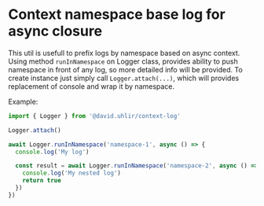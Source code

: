 # Context namespace base log for async closure

This util is usefull to prefix logs by namespace based on async context. Using method `runInNamespace` on Logger class, provides ability to push namespace in front of any log, so more detailed info will be provided. To create instance just simply call `Logger.attach(...)`, which will provides replacement of console and wrap it by namespace.

Example:
```ts
import { Logger } from '@david.uhlir/context-log'

Logger.attach()

await Logger.runInNamespace('namespace-1', async () => {
  console.log('My log')

  const result = await Logger.runInNamespace('namespace-2', async () => {
    console.log('My nested log')
    return true
  })
})
```
